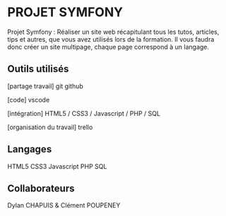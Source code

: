 # PROJET SYMFONY
Projet Symfony : Réaliser un site web récapitulant tous les tutos, articles, tips et autres, que vous avez utilisés lors de la formation. Il vous faudra donc créer un site multipage, chaque page correspond à un langage.

## Outils utilisés

[partage travail] git github

[code] vscode

[intégration] HTML5 / CSS3 / Javascript / PHP / SQL

[organisation du travail] trello


## Langages

HTML5
CSS3
Javascript
PHP
SQL


## Collaborateurs

Dylan CHAPUIS & Clément POUPENEY
